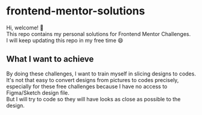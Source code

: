 # frontend-mentor-solutions
Hi, welcome! 👋  
This repo contains my personal solutions for Frontend Mentor Challenges.  
I will keep updating this repo in my free time 😄  

## What I want to achieve
By doing these challenges, I want to train myself in slicing designs to codes.  
It's not that easy to convert designs from pictures to codes precisely, especially for these free challenges because I have no access to Figma/Sketch design file.  
But I will try to code so they will have looks as close as possible to the design.
